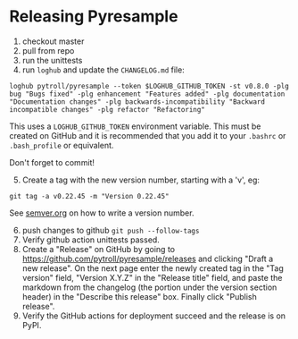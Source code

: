 # Releasing Pyresample

1. checkout master
2. pull from repo
3. run the unittests
4. run `loghub` and update the `CHANGELOG.md` file:

```
loghub pytroll/pyresample --token $LOGHUB_GITHUB_TOKEN -st v0.8.0 -plg bug "Bugs fixed" -plg enhancement "Features added" -plg documentation "Documentation changes" -plg backwards-incompatibility "Backward incompatible changes" -plg refactor "Refactoring"
```

This uses a `LOGHUB_GITHUB_TOKEN` environment variable. This must be created
on GitHub and it is recommended that you add it to your `.bashrc` or
`.bash_profile` or equivalent.

Don't forget to commit!

5. Create a tag with the new version number, starting with a 'v', eg:

```
git tag -a v0.22.45 -m "Version 0.22.45"
```

See [semver.org](http://semver.org/) on how to write a version number.



6. push changes to github `git push --follow-tags`
7. Verify github action unittests passed.
8. Create a "Release" on GitHub by going to
   https://github.com/pytroll/pyresample/releases and clicking "Draft a new release".
   On the next page enter the newly created tag in the "Tag version" field,
   "Version X.Y.Z" in the "Release title" field, and paste the markdown from
   the changelog (the portion under the version section header) in the
   "Describe this release" box. Finally click "Publish release".
9. Verify the GitHub actions for deployment succeed and the release is on PyPI.
